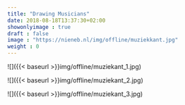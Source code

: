 ```yaml
---
title: "Drawing Musicians"
date: 2018-08-18T13:37:30+02:00
showonlyimage : true
draft : false
image : "https://nieneb.nl/img/offline/muziekkant.jpg"
weight : 0
---
```


![]({{< baseurl >}}img/offline/muziekant_1.jpg)

![]({{< baseurl >}}img/offline/muziekant_2.jpg)

![]({{< baseurl >}}img/offline/muziekant_3.jpg)
